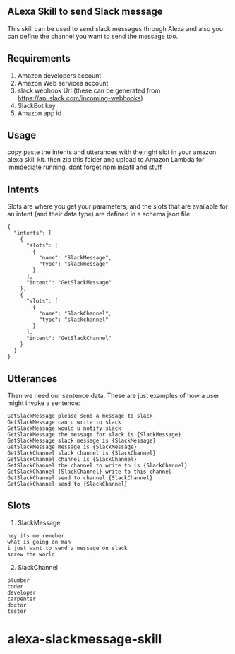 
## ALexa Skill to send Slack message

This skill can be used to send slack messages through Alexa and also you can define the channel you want to send the message too.

## Requirements
1. Amazon developers account
2. Amazon Web services account
3. slack webhook Url (these can be generated from https://api.slack.com/incoming-webhooks)
4. SlackBot key
5. Amazon app id


## Usage

copy paste the intents and utterances with the right slot in your amazon alexa skill kit.
then zip this folder and upload to Amazon Lambda for immdediate running. dont forget npm insatll and stuff


## Intents

Slots are where you get your parameters, and the slots that are available for an intent (and their data type) are defined in a schema json file:
```
{
  "intents": [
    {
      "slots": [
        {
          "name": "SlackMessage",
          "type": "slackmessage"
        }
      ],
      "intent": "GetSlackMessage"
    },
    {
      "slots": [
        {
          "name": "SlackChannel",
          "type": "slackchannel"
        }
      ],
      "intent": "GetSlackChannel"
    }
  ]
}
```

## Utterances

Then we need our sentence data. These are just examples of how a user might invoke a sentence:
```
GetSlackMessage please send a message to slack
GetSlackMessage can u write to slack
GetSlackMessage would u notify slack
GetSlackMessage the message for slack is {SlackMessage}
GetSlackMessage slack message is {SlackMessage}
GetSlackMessage message is {SlackMessage}
GetSlackChannel slack channel is {SlackChannel}
GetSlackChannel channel is {SlackChannel}
GetSlackChannel the channel to write to is {SlackChannel}
GetSlackChannel {SlackChannel} write to this channel
GetSlackChannel send to channel {SlackChannel}
GetSlackChannel send to {SlackChannel}
```
## Slots

1. SlackMessage
```
hey its me remeber
what is going on man 
i just want to send a message on slack
screw the world
```

2. SlackChannel
```
plumber
coder
developer
carpenter
doctor
tester
```
# alexa-slackmessage-skill
